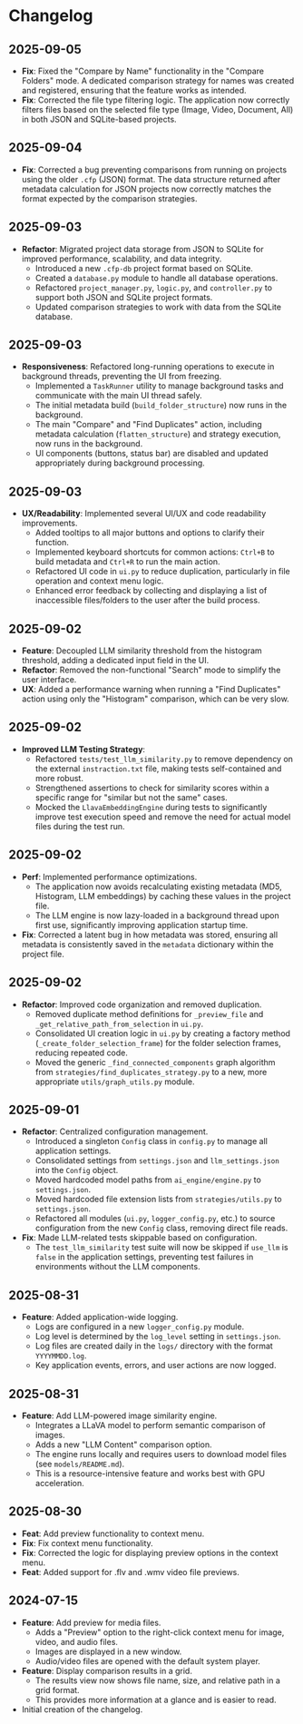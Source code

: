 # Changelog

## 2025-09-05
- **Fix**: Fixed the "Compare by Name" functionality in the "Compare Folders" mode. A dedicated comparison strategy for names was created and registered, ensuring that the feature works as intended.
- **Fix**: Corrected the file type filtering logic. The application now correctly filters files based on the selected file type (Image, Video, Document, All) in both JSON and SQLite-based projects.

## 2025-09-04
- **Fix**: Corrected a bug preventing comparisons from running on projects using the older `.cfp` (JSON) format. The data structure returned after metadata calculation for JSON projects now correctly matches the format expected by the comparison strategies.

## 2025-09-03
- **Refactor**: Migrated project data storage from JSON to SQLite for improved performance, scalability, and data integrity.
  - Introduced a new `.cfp-db` project format based on SQLite.
  - Created a `database.py` module to handle all database operations.
  - Refactored `project_manager.py`, `logic.py`, and `controller.py` to support both JSON and SQLite project formats.
  - Updated comparison strategies to work with data from the SQLite database.

## 2025-09-03
- **Responsiveness**: Refactored long-running operations to execute in background threads, preventing the UI from freezing.
  - Implemented a `TaskRunner` utility to manage background tasks and communicate with the main UI thread safely.
  - The initial metadata build (`build_folder_structure`) now runs in the background.
  - The main "Compare" and "Find Duplicates" action, including metadata calculation (`flatten_structure`) and strategy execution, now runs in the background.
  - UI components (buttons, status bar) are disabled and updated appropriately during background processing.

## 2025-09-03
- **UX/Readability**: Implemented several UI/UX and code readability improvements.
  - Added tooltips to all major buttons and options to clarify their function.
  - Implemented keyboard shortcuts for common actions: `Ctrl+B` to build metadata and `Ctrl+R` to run the main action.
  - Refactored UI code in `ui.py` to reduce duplication, particularly in file operation and context menu logic.
  - Enhanced error feedback by collecting and displaying a list of inaccessible files/folders to the user after the build process.

## 2025-09-02
- **Feature**: Decoupled LLM similarity threshold from the histogram threshold, adding a dedicated input field in the UI.
- **Refactor**: Removed the non-functional "Search" mode to simplify the user interface.
- **UX**: Added a performance warning when running a "Find Duplicates" action using only the "Histogram" comparison, which can be very slow.

## 2025-09-02

-   **Improved LLM Testing Strategy**:
    -   Refactored `tests/test_llm_similarity.py` to remove dependency on the external `instraction.txt` file, making tests self-contained and more robust.
    -   Strengthened assertions to check for similarity scores within a specific range for "similar but not the same" cases.
    -   Mocked the `LlavaEmbeddingEngine` during tests to significantly improve test execution speed and remove the need for actual model files during the test run.

## 2025-09-02

- **Perf**: Implemented performance optimizations.
  - The application now avoids recalculating existing metadata (MD5, Histogram, LLM embeddings) by caching these values in the project file.
  - The LLM engine is now lazy-loaded in a background thread upon first use, significantly improving application startup time.
- **Fix**: Corrected a latent bug in how metadata was stored, ensuring all metadata is consistently saved in the `metadata` dictionary within the project file.

## 2025-09-02

- **Refactor**: Improved code organization and removed duplication.
  - Removed duplicate method definitions for `_preview_file` and `_get_relative_path_from_selection` in `ui.py`.
  - Consolidated UI creation logic in `ui.py` by creating a factory method (`_create_folder_selection_frame`) for the folder selection frames, reducing repeated code.
  - Moved the generic `_find_connected_components` graph algorithm from `strategies/find_duplicates_strategy.py` to a new, more appropriate `utils/graph_utils.py` module.

## 2025-09-01

- **Refactor**: Centralized configuration management.
  - Introduced a singleton `Config` class in `config.py` to manage all application settings.
  - Consolidated settings from `settings.json` and `llm_settings.json` into the `Config` object.
  - Moved hardcoded model paths from `ai_engine/engine.py` to `settings.json`.
  - Moved hardcoded file extension lists from `strategies/utils.py` to `settings.json`.
  - Refactored all modules (`ui.py`, `logger_config.py`, etc.) to source configuration from the new `Config` class, removing direct file reads.
- **Fix**: Made LLM-related tests skippable based on configuration.
  - The `test_llm_similarity` test suite will now be skipped if `use_llm` is `false` in the application settings, preventing test failures in environments without the LLM components.

## 2025-08-31

- **Feature**: Added application-wide logging.
  - Logs are configured in a new `logger_config.py` module.
  - Log level is determined by the `log_level` setting in `settings.json`.
  - Log files are created daily in the `logs/` directory with the format `YYYYMMDD.log`.
  - Key application events, errors, and user actions are now logged.

## 2025-08-31

- **Feature**: Add LLM-powered image similarity engine.
  - Integrates a LLaVA model to perform semantic comparison of images.
  - Adds a new "LLM Content" comparison option.
  - The engine runs locally and requires users to download model files (see `models/README.md`).
  - This is a resource-intensive feature and works best with GPU acceleration.


## 2025-08-30

- **Feat**: Add preview functionality to context menu.
- **Fix**: Fix context menu functionality.
- **Fix**: Corrected the logic for displaying preview options in the context menu.
- **Feat**: Added support for .flv and .wmv video file previews.

## 2024-07-15
- **Feature**: Add preview for media files.
  - Adds a "Preview" option to the right-click context menu for image, video, and audio files.
  - Images are displayed in a new window.
  - Audio/video files are opened with the default system player.
- **Feature**: Display comparison results in a grid.
  - The results view now shows file name, size, and relative path in a grid format.
  - This provides more information at a glance and is easier to read.
- Initial creation of the changelog.